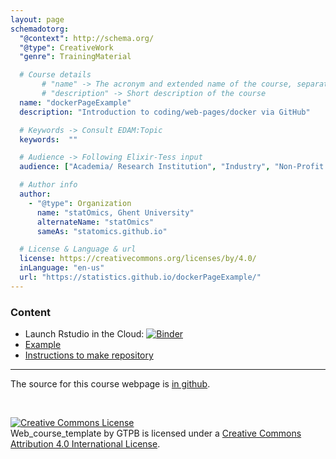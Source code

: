 ```yaml
---
layout: page
schemadotorg:
  "@context": http://schema.org/
  "@type": CreativeWork
  "genre": TrainingMaterial

  # Course details
       # "name" -> The acronym and extended name of the course, separated by " - "
       # "description" -> Short description of the course
  name: "dockerPageExample"
  description: "Introduction to coding/web-pages/docker via GitHub"

  # Keywords -> Consult EDAM:Topic
  keywords:  ""

  # Audience -> Following Elixir-Tess input
  audience: ["Academia/ Research Institution", "Industry", "Non-Profit Organisation", "Healthcare"]

  # Author info
  author:
    - "@type": Organization
      name: "statOmics, Ghent University"
      alternateName: "statOmics"
      sameAs: "statomics.github.io"

  # License & Language & url
  license: https://creativecommons.org/licenses/by/4.0/
  inLanguage: "en-us"
  url: "https://statistics.github.io/dockerPageExample/"
---
```


### Content

- Launch Rstudio in the Cloud: [![Binder](https://mybinder.org/badge_logo.svg)](https://mybinder.org/v2/gh/statomics/dockerPageExample/master?urlpath=rstudio)
- [Example](analysis/01-intro.html)
- [Instructions to make repository](analysis/instructions.html)

---

The source for this course webpage is [in github](https://github.com/statOmics/dockerPageExample).

<br/>

<a rel="license" href="http://creativecommons.org/licenses/by/4.0/"><img alt="Creative Commons License" style="border-width:0" src="https://i.creativecommons.org/l/by/4.0/88x31.png" /></a><br /><span xmlns:dct="http://purl.org/dc/terms/" property="dct:title">Web_course_template</span> by <span xmlns:cc="http://creativecommons.org/ns#" property="cc:attributionName">GTPB</span> is licensed under a <a rel="license" href="http://creativecommons.org/licenses/by/4.0/">Creative Commons Attribution 4.0 International License</a>.
